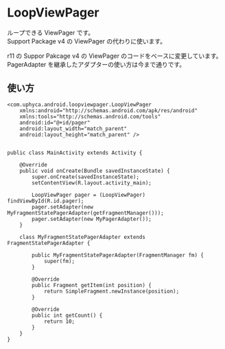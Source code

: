 LoopViewPager
======================
ループできる ViewPager です。  
Support Package v4 の ViewPager の代わりに使います。

r11 の Suppor Pakcage v4 の ViewPager のコードをベースに変更しています。
PagerAdapter を継承したアダプターの使い方は今まで通りです。
  
使い方
------
	<com.uphyca.android.loopviewpager.LoopViewPager 
	    xmlns:android="http://schemas.android.com/apk/res/android"
	    xmlns:tools="http://schemas.android.com/tools"
	    android:id="@+id/pager"
	    android:layout_width="match_parent"
	    android:layout_height="match_parent" />
	

	public class MainActivity extends Activity {

	    @Override
	    public void onCreate(Bundle savedInstanceState) {
	        super.onCreate(savedInstanceState);
	        setContentView(R.layout.activity_main);
	
	        LoopViewPager pager = (LoopViewPager) findViewById(R.id.pager);
	        pager.setAdapter(new MyFragmentStatePagerAdapter(getFragmentManager()));
	        pager.setAdapter(new MyPagerAdapter());
	    }
	
	    class MyFragmentStatePagerAdapter extends FragmentStatePagerAdapter {
	
	        public MyFragmentStatePagerAdapter(FragmentManager fm) {
	            super(fm);
	        }
	
	        @Override
	        public Fragment getItem(int position) {
	            return SimpleFragment.newInstance(position);
	        }
	
	        @Override
	        public int getCount() {
	            return 10;
	        }
	    }
	}
 
